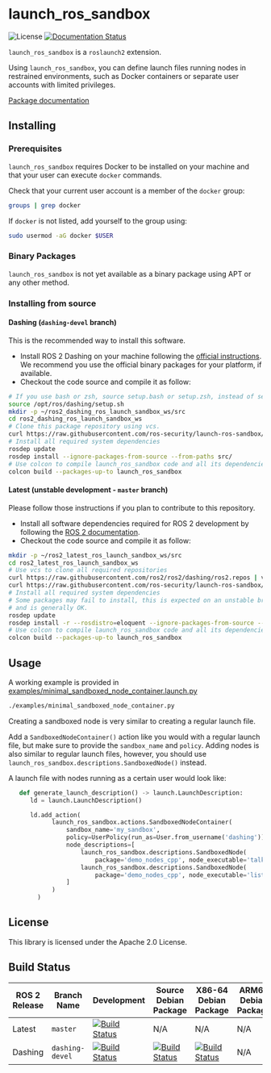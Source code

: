 # launch_ros_sandbox

![License](https://img.shields.io/github/license/ros-security/launch-ros-sandbox)
[![Documentation Status](https://readthedocs.org/projects/launch-ros-sandbox/badge/?version=latest)](https://launch-ros-sandbox.readthedocs.io/en/latest/?badge=latest)

`launch_ros_sandbox` is a `roslaunch2` extension.

Using `launch_ros_sandbox`, you can define launch files running nodes in
restrained environments, such as Docker containers or separate user accounts
with limited privileges.

[Package documentation][launch_ros_sandbox_doc]

## Installing

### Prerequisites

`launch_ros_sandbox` requires Docker to be installed on your machine and that
your user can execute `docker` commands.

Check that your current user account is a member of the `docker` group:

```bash
groups | grep docker
```

If `docker` is not listed, add yourself to the group using:

```bash
sudo usermod -aG docker $USER
```

### Binary Packages

`launch_ros_sandbox` is not yet available as a binary package using APT or
any other method.

### Installing from source

#### Dashing (`dashing-devel` branch)

This is the recommended way to install this software.

* Install ROS 2 Dashing on your machine following the
  [official instructions][ros2_dashing_setup]. We recommend you use the
  official binary packages for your platform, if available.
* Checkout the code source and compile it as follow:

```bash
# If you use bash or zsh, source setup.bash or setup.zsh, instead of setup.sh
source /opt/ros/dashing/setup.sh
mkdir -p ~/ros2_dashing_ros_launch_sandbox_ws/src
cd ros2_dashing_ros_launch_sandbox_ws
# Clone this package repository using vcs.
curl https://raw.githubusercontent.com/ros-security/launch-ros-sandbox/master/launch_ros_sandbox.dashing.repos | vcs import src/
# Install all required system dependencies
rosdep update
rosdep install --ignore-packages-from-source --from-paths src/
# Use colcon to compile launch_ros_sandbox code and all its dependencies
colcon build --packages-up-to launch_ros_sandbox
```

#### Latest (unstable development - `master` branch)

Please follow those instructions if you plan to contribute to this repository.

* Install all software dependencies required for ROS 2 development by
  following the [ROS 2 documentation][ros2_latest_setup].
* Checkout the code source and compile it as follow:

```bash
mkdir -p ~/ros2_latest_ros_launch_sandbox_ws/src
cd ros2_latest_ros_launch_sandbox_ws
# Use vcs to clone all required repositories
curl https://raw.githubusercontent.com/ros2/ros2/dashing/ros2.repos | vcs import src/
curl https://raw.githubusercontent.com/ros-security/launch-ros-sandbox/master/launch_ros_sandbox.repos | vcs import src/
# Install all required system dependencies
# Some packages may fail to install, this is expected on an unstable branch,
# and is generally OK.
rosdep update
rosdep install -r --rosdistro=eloquent --ignore-packages-from-source --from-paths src/
# Use colcon to compile launch_ros_sandbox code and all its dependencies
colcon build --packages-up-to launch_ros_sandbox
```

## Usage

A working example is provided in
[examples/minimal_sandboxed_node_container.launch.py][ex_minimal_sandboxed_node_container_launch]

```bash
./examples/minimal_sandboxed_node_container.py
```

Creating a sandboxed node is very similar to creating a regular launch file.

Add a `SandboxedNodeContainer()` action like you would with a regular launch
file, but make sure to provide the `sandbox_name` and `policy`.
Adding nodes is also similar to regular launch files, however, you should use
`launch_ros_sandbox.descriptions.SandboxedNode()` instead.

A launch file with nodes running as a certain user would look like:

```python
   def generate_launch_description() -> launch.LaunchDescription:
      ld = launch.LaunchDescription()

      ld.add_action(
            launch_ros_sandbox.actions.SandboxedNodeContainer(
                sandbox_name='my_sandbox',
                policy=UserPolicy(run_as=User.from_username('dashing')),
                node_descriptions=[
                    launch_ros_sandbox.descriptions.SandboxedNode(
                        package='demo_nodes_cpp', node_executable='talker'),
                    launch_ros_sandbox.descriptions.SandboxedNode(
                        package='demo_nodes_cpp', node_executable='listener')
                ]
            )
        )
```

## License

This library is licensed under the Apache 2.0 License.

## Build Status

| ROS 2 Release | Branch Name     | Development | Source Debian Package | X86-64 Debian Package | ARM64 Debian Package | ARMHF Debian package |
| ------------- | --------------- | ----------- | --------------------- | --------------------- | -------------------- | -------------------- |
| Latest        | `master`        | [![Build Status](https://travis-ci.com/aws-robotics/launch_ros_sandbox.svg?branch=master)](https://travis-ci.com/aws-robotics/launch_ros_sandbox) | N/A                   | N/A                   | N/A                  | N/A                  |
| Dashing       | `dashing-devel` | [![Build Status](http://build.ros2.org/buildStatus/icon?job=Ddev__launch_ros_sandbox__ubuntu_bionic_amd64)](http://build.ros2.org/job/Ddev__launch_ros_sandbox__ubuntu_bionic_amd64) | [![Build Status](http://build.ros2.org/buildStatus/icon?job=Dsrc_uB__launch_ros_sandbox__ubuntu_bionic__source)](http://build.ros2.org/job/Dsrc_uB__launch_ros_sandbox__ubuntu_bionic__source) | [![Build Status](http://build.ros2.org/buildStatus/icon?job=Dbin_uB64__launch_ros_sandbox__ubuntu_bionic_amd64__binary)](http://build.ros2.org/job/Dbin_uB64__launch_ros_sandbox__ubuntu_bionic_amd64__binary) | N/A | N/A |

[ex_minimal_sandboxed_node_container_launch]: examples/minimal_sandboxed_node_container.launch.py
[launch_ros_sandbox_doc]: https://launch-ros-sandbox.readthedocs.io
[ros2_dashing_setup]: https://index.ros.org/doc/ros2/Installation/Dashing/
[ros2_latest_setup]: https://index.ros.org/doc/ros2/Installation/Latest-Development-Setup/
